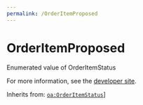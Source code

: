 ```yaml
---
permalink: /OrderItemProposed
---
```


# OrderItemProposed
Enumerated value of OrderItemStatus

For more information, see the [developer site](https://developer.openactive.io/data-model/types/orderitemproposed).

Inherits from: [`oa:OrderItemStatus`](https://openactive.io/OrderItemStatus)]
